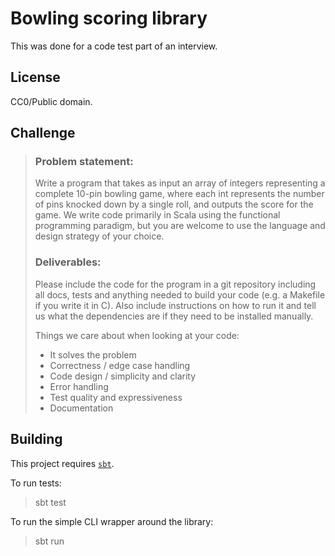 # Bowling scoring library

This was done for a code test part of an interview.

## License

CC0/Public domain.

## Challenge

> ### Problem statement:
> Write a program that takes as input an array of integers representing a
  complete 10-pin bowling game, where each int represents the number of pins
  knocked down by a single roll, and outputs the score for the game. We write
  code primarily in Scala using the functional programming paradigm, but you
  are welcome to use the language and design strategy of your choice.
> ### Deliverables:
> Please include the code for the program in a git repository including all
  docs, tests and anything needed to build your code (e.g. a Makefile if you
  write it in C). Also include instructions on how to run it and tell us
  what the dependencies are if they need to be installed manually.
>
> Things we care about when looking at your code:
>
>  * It solves the problem
>  * Correctness / edge case handling
>  * Code design / simplicity and clarity
>  * Error handling
>  * Test quality and expressiveness
>  * Documentation

## Building

This project requires [`sbt`](https://www.scala-sbt.org/download.html).

To run tests:

> sbt test

To run the simple CLI wrapper around the library:

> sbt run